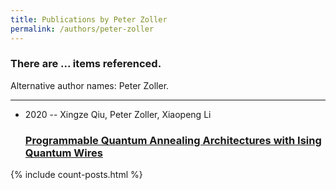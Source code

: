 ```yaml
---
title: Publications by Peter Zoller
permalink: /authors/peter-zoller
---
```


<h3 id="number-posts">There are ... items referenced.</h3>
<p id='info-authors'>Alternative author names: Peter Zoller.</p>
<hr />
<ul class="post-list">
<li><span class='post-meta'>2020 -- Xingze Qiu, Peter Zoller, Xiaopeng Li</span><h3><a class='post-link' href="{{ site.baseurl }}/programmable-quantum-annealing-architectures-with-ising-quantum-wires">Programmable Quantum Annealing Architectures with Ising Quantum Wires</a></h3></li>

</ul>
{% include count-posts.html %}

